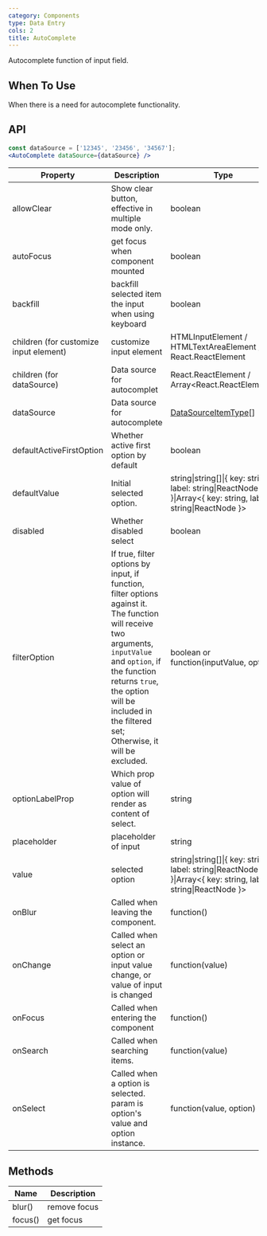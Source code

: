 ```yaml
---
category: Components
type: Data Entry
cols: 2
title: AutoComplete
---
```


Autocomplete function of input field.

## When To Use

When there is a need for autocomplete functionality.

## API

```jsx
const dataSource = ['12345', '23456', '34567'];
<AutoComplete dataSource={dataSource} />
```

| Property | Description | Type | Default |
| -------- | ----------- | ---- | ------- |
| allowClear | Show clear button, effective in multiple mode only. | boolean | false |
| autoFocus | get focus when component mounted | boolean | false |
| backfill | backfill selected item the input when using keyboard | boolean | false |
| children (for customize input element) | customize input element | HTMLInputElement / HTMLTextAreaElement / React.ReactElement<InputProps> | `<Input />` |
| children (for dataSource) | Data source for autocomplet | React.ReactElement<OptionProps> /  Array&lt;React.ReactElement<OptionProps>> | - |
| dataSource | Data source for autocomplete | [DataSourceItemType](https://git.io/vMMKF)\[] |  |
| defaultActiveFirstOption | Whether active first option by default | boolean | true |
| defaultValue | Initial selected option. | string\|string\[]\|{ key: string, label: string\|ReactNode }\|Array&lt;{ key: string, label: string\|ReactNode }> | - |
| disabled | Whether disabled select | boolean | false |
| filterOption | If true, filter options by input, if function, filter options against it. The function will receive two arguments, `inputValue` and `option`, if the function returns `true`, the option will be included in the filtered set; Otherwise, it will be excluded. | boolean or function(inputValue, option) | true |
| optionLabelProp | Which prop value of option will render as content of select. | string | `children` |
| placeholder | placeholder of input | string | - |
| value | selected option | string\|string\[]\|{ key: string, label: string\|ReactNode }\|Array&lt;{ key: string, label: string\|ReactNode }> | - |
| onBlur | Called when leaving the component. | function() | - |
| onChange | Called when select an option or input value change, or value of input is changed | function(value) | - |
| onFocus | Called when entering the component | function() | - |
| onSearch | Called when searching items. | function(value) | - |
| onSelect | Called when a option is selected. param is option's value and option instance. | function(value, option) | - |

## Methods

| Name | Description |
| ---- | ----------- |
| blur() | remove focus |
| focus() | get focus |
